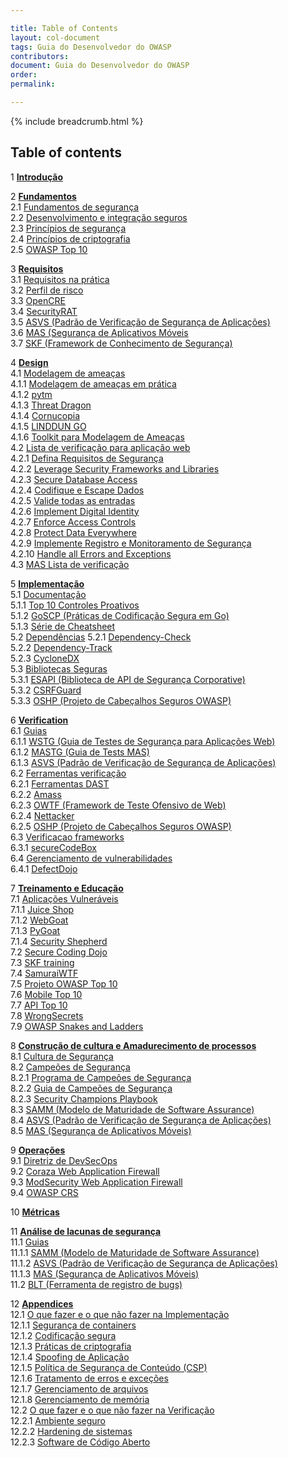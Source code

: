 ```yaml
---

title: Table of Contents
layout: col-document
tags: Guia do Desenvolvedor do OWASP
contributors:
document: Guia do Desenvolvedor do OWASP
order:
permalink:

---
```


{% include breadcrumb.html %}

## Table of contents

1 **[Introdução](#introduction)**  

2 **[Fundamentos](#foundations)**  
2.1 [Fundamentos de segurança](#fundamentos_de_seguranca)  
2.2 [Desenvolvimento e integração seguros](#secure-development-and-integration)  
2.3 [Princípios de segurança](#principles-of-security)  
2.4 [Princípios de criptografia](#principles-of-cryptography)  
2.5 [OWASP Top 10](#owasp-top-ten)  

3 **[Requisitos](#requirements)**  
3.1 [Requisitos na prática](#requirements-in-practice)  
3.2 [Perfil de risco](#risk-profile)  
3.3 [OpenCRE](#opencre)  
3.4 [SecurityRAT](#security-rat)  
3.5 [ASVS (Padrão de Verificação de Segurança de Aplicações)](#application-security-verification-standard)  
3.6 [MAS (Segurança de Aplicativos Móveis](#mobile-application-security)  
3.7 [SKF (Framework de Conhecimento de Segurança)](#security-knowledge-framework)  

4 **[Design](#design)**  
4.1 [Modelagem de ameaças](#threat-modeling)  
4.1.1 [Modelagem de ameaças em prática](#threat-modeling-in-practice)  
4.1.2 [pytm](#pytm)  
4.1.3 [Threat Dragon](#threat-dragon)  
4.1.4 [Cornucopia](#cornucopia)  
4.1.5 [LINDDUN GO](#linddun-go)  
4.1.6 [Toolkit para Modelagem de Ameaças](#threat-modeling-toolkit)  
4.2 [Lista de verificação para aplicação web](#web-application-checklist)  
4.2.1 [Defina Requisitos de Segurança](#checklist-define-security-requirements)  
4.2.2 [Leverage Security Frameworks and Libraries](#checklist-leverage-security-frameworks-and-libraries)  
4.2.3 [Secure Database Access](#checklist-secure-database-access)  
4.2.4 [Codifique e Escape Dados](#checklist-encode-and-escape-data)  
4.2.5 [Valide todas as entradas](#checklist-validate-all-inputs)  
4.2.6 [Implement Digital Identity](#checklist-implement-digital-identity)  
4.2.7 [Enforce Access Controls](#checklist-enforce-access-controls)  
4.2.8 [Protect Data Everywhere](#checklist-protect-data-everywhere)  
4.2.9 [Implemente Registro e Monitoramento de Segurança](#checklist-implement-security-logging-and-monitoring)  
4.2.10 [Handle all Errors and Exceptions](#checklist-handle-all-errors-and-exceptions)  
4.3 [MAS Lista de verificação](#mobile-application-checklist)  

5 **[Implementação](#implementation)**  
5.1 [Documentação](#documentation)  
5.1.1 [Top 10 Controles Proativos](#top-proactive-controls)  
5.1.2 [GoSCP (Práticas de Codificação Segura em Go)](#go-secure-coding-practices)  
5.1.3 [Série de Cheatsheet](#cheatsheet-series)  
5.2 [Dependências](#dependencies)
5.2.1 [Dependency-Check](#dependency-check)  
5.2.2 [Dependency-Track](#dependency-track)  
5.2.3 [CycloneDX](#cyclonedx)  
5.3 [Bibliotecas Seguras](#secure-libraries)  
5.3.1 [ESAPI (Biblioteca de API de Segurança Corporative)](#enterprise-security-api-library)  
5.3.2 [CSRFGuard](#csrfguard-library)  
5.3.3 [OSHP (Projeto de Cabeçalhos Seguros OWASP)](#owasp-secure-headers-project)  

6 **[Verification](#verification)**  
6.1 [Guias](#verification-guides)  
6.1.1 [WSTG (Guia de Testes de Segurança para Aplicações Web)](#web-security-testing-guide)  
6.1.2 [MASTG (Guia de Tests MAS)](#mas-testing-guide)  
6.1.3 [ASVS (Padrão de Verificação de Segurança de Aplicações)](#application-security-verification-standard)  
6.2 [Ferramentas verificação](#verification-tools)  
6.2.1 [Ferramentas DAST](#dast-tools)  
6.2.2 [Amass](#amass)  
6.2.3 [OWTF (Framework de Teste Ofensivo de Web)](#offensive-web-testing-framework)  
6.2.4 [Nettacker](#nettacker)  
6.2.5 [OSHP (Projeto de Cabeçalhos Seguros OWASP)](#secure-headers-project)  
6.3 [Verificacao frameworks](#verification-frameworks)  
6.3.1 [secureCodeBox](#securecodebox)  
6.4 [Gerenciamento de vulnerabilidades](#verification-vulnerability-management)  
6.4.1 [DefectDojo](#defectdojo)  

7 **[Treinamento e Educação](#training-and-education)**  
7.1 [Aplicações Vulneráveis](#vulnerable-applications)  
7.1.1 [Juice Shop](#juice-shop)  
7.1.2 [WebGoat](#webgoat)  
7.1.3 [PyGoat](#pygoat)  
7.1.4 [Security Shepherd](#security-shepherd)  
7.2 [Secure Coding Dojo](#secure-coding-dojo)  
7.3 [SKF training](#security-knowledge-framework-training)  
7.4 [SamuraiWTF](#samuraiwtf)  
7.5 [Projeto OWASP Top 10](#owasp-top-ten-project)  
7.6 [Mobile Top 10](#mobile-top-ten)  
7.7 [API Top 10](#api-top-ten)  
7.8 [WrongSecrets](#wrongsecrets)  
7.9 [OWASP Snakes and Ladders](#owasp-snakes-and-ladders)  

8 **[Construção de cultura e Amadurecimento de processos](#culture-building-and-process-maturing)**  
8.1 [Cultura de Segurança](#security-culture)  
8.2 [Campeões de Segurança](#security-champions)  
8.2.1 [Programa de Campeões de Segurança](#security-champions-program)  
8.2.2 [Guia de Campeões de Segurança](#security-champions-guide)  
8.2.3 [Security Champions Playbook](#security-champions-playbook)  
8.3 [SAMM (Modelo de Maturidade de Software Assurance)](#software-assurance-maturity-model)  
8.4 [ASVS (Padrão de Verificação de Segurança de Aplicações)](#application-security-verification-standard)  
8.5 [MAS (Segurança de Aplicativos Móveis)](#mobile-application-security)  

9 **[Operações](#operations)**  
9.1 [Diretriz de DevSecOps](#devsecops-guideline)  
9.2 [Coraza Web Application Firewall](#coraza-web-application-firewall)  
9.3 [ModSecurity Web Application Firewall](#modsecurity-web-application-firewall)  
9.4 [OWASP CRS](#owasp-crs)  

10 **[Métricas](#metricas)**  

11 **[Análise de lacunas de segurança](#security-gap-analysis)**  
11.1 [Guias](#security-gap-analysis-guides)  
11.1.1 [SAMM (Modelo de Maturidade de Software Assurance)](#software-assurance-maturity-model)  
11.1.2 [ASVS (Padrão de Verificação de Segurança de Aplicações)](#application-security-verification-standard)  
11.1.3 [MAS (Segurança de Aplicativos Móveis)](#mobile-application-security)  
11.2 [BLT (Ferramenta de registro de bugs)](#bug-logging-tool)  

12 **[Appendices](#appendices)**  
12.1 [O que fazer e o que não fazer na Implementação](#implementation-dos-and-donts)  
12.1.1 [Segurança de containers](#container-security)  
12.1.2 [Codificação segura](#secure-coding)  
12.1.3 [Práticas de criptografia](#cryptographic-practices)  
12.1.4 [Spoofing de Aplicação](#application-spoofing)  
12.1.5 [Política de Segurança de Conteúdo (CSP)](#content-security-policy)  
12.1.6 [Tratamento de erros e exceções](#exception-and-error-handling)  
12.1.7 [Gerenciamento de arquivos](#file-management)  
12.1.8 [Gerenciamento de memória](#memory-management)  
12.2 [O que fazer e o que não fazer na Verificação](#verification-dos-and-donts)  
12.2.1 [Ambiente seguro](#secure-environment)  
12.2.2 [Hardening de sistemas](#system-hardening)  
12.2.3 [Software de Código Aberto](#open-source-software)  
